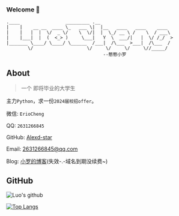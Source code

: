 ### Welcome 👋

```
.____                 _________ .__                           
|    |    __ __  ____ \_   ___ \|  |__   ____   ____    ____  
|    |   |  |  \/  _ \/    \  \/|  |  \_/ __ \ /    \  / ___\ 
|    |___|  |  (  <_> )     \___|   Y  \  ___/|   |  \/ /_/  >
|_______ \____/ \____/ \______  /___|  /\___  >___|  /\___  / 
        \/                    \/     \/     \/     \//_____/     
        							--憨憨小罗
```

## About 

> 一个 即将毕业的大学生

主力`Python`，求一份`2024届校招offer`。

微信: `ErioCheng`  

QQ: `2631266845`  

GitHub: [Alexd-star](https://github.com/Alexd-star)

Email: 2631266845@qq.com

Blog: [小罗的博客](https://www.lc123.ltd/)(失效-.-域名到期没续费~)

## GitHub
![Luo's github](https://github-readme-stats.vercel.app/api?username=Alexd-star&show_icons=true&title_color=009688&icon_color=009688&text_color=333333&bg_color=ffffff)

[![Top Langs](https://github-readme-stats.vercel.app/api/top-langs/?username=Alexd-star&layout=compact)](https://github.com/anuraghazra/github-readme-stats)
